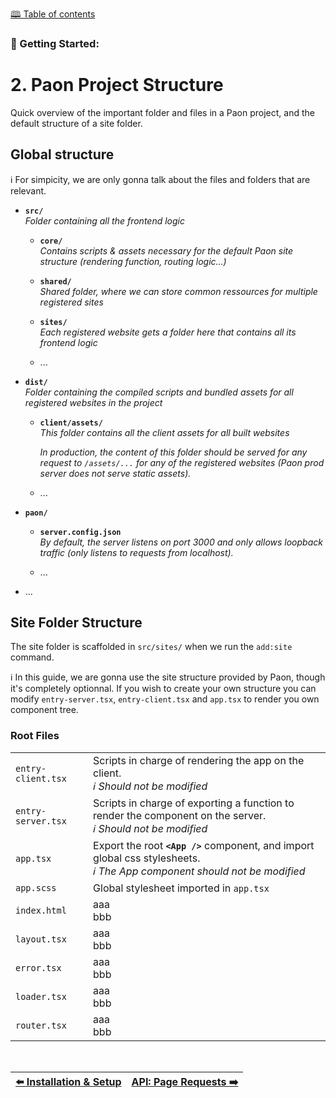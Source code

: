 <style>table {width: 100%;}</style>

[🕮 Table of contents](/Readme.md)

### 🦚 Getting Started: 

# 2. Paon Project Structure

Quick overview of the important folder and files in a Paon project, and the default structure of a site folder.

## Global structure

ℹ️ For simpicity, we are only gonna talk about the files and folders that are relevant.

- **`src/`**\
    *Folder containing all the frontend logic* 

    - **`core/`**\
        *Contains scripts & assets necessary for the default Paon site structure (rendering function, routing logic...)* 

    - **`shared/`**\
        *Shared folder, where we can store common ressources for multiple registered sites* 
    
    - **`sites/`**\
        *Each registered website gets a folder here that contains all its frontend logic* 

    - ...

- **`dist/`**\
    *Folder containing the compiled scripts and bundled assets for all registered websites in the project* 

    - **`client/assets/`**\
        *This folder contains all the client assets for all built websites*

        *In production, the content of this folder should be served for any request to `/assets/...` for any of the registered websites (Paon prod server does not serve static assets).*
    
    - ...

- **`paon/`**

    - **`server.config.json`**\
        *By default, the server listens on port 3000 and only allows loopback traffic (only listens to requests from localhost).*
    
    - ...

- ...

## Site Folder Structure

The site folder is scaffolded in `src/sites/` when we run the `add:site` command.

ℹ️ In this guide, we are gonna use the site structure provided by Paon, though it's completely optionnal. If you wish to create your own structure you can modify `entry-server.tsx`, `entry-client.tsx` and `app.tsx` to render you own component tree.

### Root Files

|    |    |
| :- | :- | 
| `entry-client.tsx` | Scripts in charge of rendering the app on the client. <br/> *ℹ️ Should not be modified* |
| `entry-server.tsx` | Scripts in charge of exporting a function to render the component on the server. <br/> *ℹ️ Should not be modified* |
| `app.tsx` | Export the root **`<App />`** component, and import global css stylesheets. <br/> *ℹ️ The App component should not be modified* | 
| `app.scss` | Global stylesheet imported in `app.tsx` |
| `index.html` | aaa <br/> bbb |
| `layout.tsx` | aaa <br/> bbb |
| `error.tsx` | aaa <br/> bbb |
| `loader.tsx` | aaa <br/> bbb |
| `router.tsx` | aaa <br/> bbb |

<br/>

| [⬅️ Installation & Setup](/documentation/getting-started/1-setup.md) | [API: Page Requests ➡️](/documentation/getting-started/3-api.md) |
| :--- | ----: |